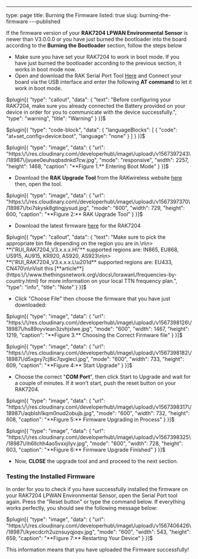 ---
type: page
title: Burning the Firmware
listed: true
slug: burning-the-firmware
---published

If the firmware version of your **RAK7204 LPWAN Environmental Sensor**  is newer than V3.0.0.0 or you have just burned the bootloader into the board according to the **Burning the Bootloader** section, follow the steps below

- Make sure you have set your RAK7204 to work in boot mode. If you have just burned the bootloader according to the previous section, it works in boot mode now. 
- Open and download the RAK Serial Port Tool [Here](https://downloads.rakwireless.com/en/LoRa/WisTrio-LoRa-RAK5205/Tools/RAK_SERIAL_PORT_TOOL_V1.2.1.zip) and Connect your board via the USB interface and enter the following **AT command** to let it work in boot mode.

$plugin[{
    "type": "callout",
    "data": {
        "text": "Before configuring your RAK7204, make sure you already connected the Battery provided  on your device in order for you to communicate with the device successfully.",
        "type": "warning",
        "title": "Warning"
    }
}]$

$plugin[{
    "type": "code-block",
    "data": {
        "languageBlocks": [
            {
                "code": "at+set_config=device:boot",
                "language": "none"
            }
        ]
    }
}]$

$plugin[{
    "type": "image",
    "data": {
        "url": "https:\/\/res.cloudinary.com\/developerhub\/image\/upload\/v1567397243\/18987\/jvuee0euhsqbsdnkd7cw.jpg",
        "mode": "responsive",
        "width": 2257,
        "height": 1468,
        "caption": "**Figure 1.** Entering Boot Mode"
    }
}]$

- Download the **RAK Upgrade Tool** from the RAKwireless website [here](https://downloads.rakwireless.com/en/LoRa/RAK612-LoRaButton/Tools/RAK%20LoRaButton%20Upgrade%20Tool%20V1.0.zip) then, open the tool. 

$plugin[{
    "type": "image",
    "data": {
        "url": "https:\/\/res.cloudinary.com\/developerhub\/image\/upload\/v1567397370\/18987\/txi7skysk8gtingjysud.jpg",
        "mode": "600",
        "width": 729,
        "height": 600,
        "caption": "**Figure 2:** RAK Upgrade Tool"
    }
}]$

- Download the latest firmware [here](https://downloads.rakwireless.com/en/LoRa/RAK7204/Firmware/) for the RAK7204

$plugin[{
    "type": "callout",
    "data": {
        "text": "Make sure to pick the appropriate bin file depending on the region you are in.\n\n> **\"RUI_RAK7204_V3.x.x.x.H\"** supported regions are: IN865, EU868, US915, AU915, KR920, AS920, AS923\n\n> **\"RUI_RAK7204_V3.x.x.x.L\u201d** supported regions are: EU433, CN470\n\nVisit this [**article**](https:\/\/www.thethingsnetwork.org\/docs\/lorawan\/frequencies-by-country.html) for more information on your local TTN frequency plan.",
        "type": "info",
        "title": "Note"
    }
}]$

- Click "Choose File" then choose the firmware that you have just downloaded: 

$plugin[{
    "type": "image",
    "data": {
        "url": "https:\/\/res.cloudinary.com\/developerhub\/image\/upload\/v1567398126\/18987\/hs89oyvlean3zvhjxlwe.jpg",
        "mode": "600",
        "width": 1467,
        "height": 1219,
        "caption": "**Figure 3.** Choosing the Correct Firmware file"
    }
}]$

$plugin[{
    "type": "image",
    "data": {
        "url": "https:\/\/res.cloudinary.com\/developerhub\/image\/upload\/v1567398182\/18987\/d5xgxy7cj8ic7qvglecl.jpg",
        "mode": "600",
        "width": 733,
        "height": 609,
        "caption": "**Figure 4:** Start Upgrade"
    }
}]$

- Choose the correct "**COM Port**", then click Start to Upgrade and wait for a couple of minutes. If it won't start, push the reset button on your RAK7204.

$plugin[{
    "type": "image",
    "data": {
        "url": "https:\/\/res.cloudinary.com\/developerhub\/image\/upload\/v1567398317\/18987\/aqblsh1kqm0nud2obujb.jpg",
        "mode": "600",
        "width": 732,
        "height": 608,
        "caption": "**Figure 5:** Firmware Upgrading in Process"
    }
}]$

$plugin[{
    "type": "image",
    "data": {
        "url": "https:\/\/res.cloudinary.com\/developerhub\/image\/upload\/v1567398325\/18987\/ih6llchh4ao5vxxjilyv.jpg",
        "mode": "600",
        "width": 728,
        "height": 603,
        "caption": "**Figure 6:**  Firmware Upgrade Finished"
    }
}]$

- Now, **CLOSE** the upgrade tool and and proceed to the next section.

### Testing the Installed Firmware

In order for you to check if you have successfully installed the firmware on your RAK7204 LPWAN Environmental Sensor, open the Serial Port tool again. Press the "Reset button" or type the command below. If everything works  perfectly, you should see the following message below:

$plugin[{
    "type": "image",
    "data": {
        "url": "https:\/\/res.cloudinary.com\/developerhub\/image\/upload\/v1567406426\/18987\/kyecdcrh2uznsuyqjoqv.jpg",
        "mode": "600",
        "width": 543,
        "height": 659,
        "caption": "**Figure 7:** Restarting Your Device"
    }
}]$

This information means that you have uploaded the Firmware successfully!

